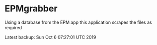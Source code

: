 # EPMgrabber
Using a database from the EPM app this application scrapes the files as required


Latest backup: Sun Oct 6 07:27:01 UTC 2019
